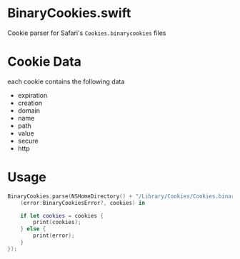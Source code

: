 # BinaryCookies.swift

Cookie parser for Safari's `Cookies.binarycookies` files

# Cookie Data

each cookie contains the following data

- expiration
- creation
- domain
- name
- path
- value
- secure
- http

# Usage

```swift
BinaryCookies.parse(NSHomeDirectory() + "/Library/Cookies/Cookies.binarycookies", callback: {
    (error:BinaryCookiesError?, cookies) in

    if let cookies = cookies {
        print(cookies);
    } else {
        print(error);
    }
});
```